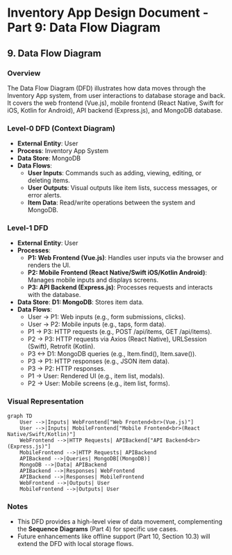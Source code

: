 # Inventory App Design Document - Part 9: Data Flow Diagram

## 9. Data Flow Diagram

### Overview
The Data Flow Diagram (DFD) illustrates how data moves through the Inventory App system, from user interactions to database storage and back. It covers the web frontend (Vue.js), mobile frontend (React Native, Swift for iOS, Kotlin for Android), API backend (Express.js), and MongoDB database.

### Level-0 DFD (Context Diagram)
- **External Entity**: User
- **Process**: Inventory App System
- **Data Store**: MongoDB
- **Data Flows**:
  - **User Inputs**: Commands such as adding, viewing, editing, or deleting items.
  - **User Outputs**: Visual outputs like item lists, success messages, or error alerts.
  - **Item Data**: Read/write operations between the system and MongoDB.

### Level-1 DFD
- **External Entity**: User
- **Processes**:
  - **P1: Web Frontend (Vue.js)**: Handles user inputs via the browser and renders the UI.
  - **P2: Mobile Frontend (React Native/Swift iOS/Kotlin Android)**: Manages mobile inputs and displays screens.
  - **P3: API Backend (Express.js)**: Processes requests and interacts with the database.
- **Data Store**: **D1: MongoDB**: Stores item data.
- **Data Flows**:
  - User -> P1: Web inputs (e.g., form submissions, clicks).
  - User -> P2: Mobile inputs (e.g., taps, form data).
  - P1 -> P3: HTTP requests (e.g., POST /api/items, GET /api/items).
  - P2 -> P3: HTTP requests via Axios (React Native), URLSession (Swift), Retrofit (Kotlin).
  - P3 <-> D1: MongoDB queries (e.g., Item.find(), Item.save()).
  - P3 -> P1: HTTP responses (e.g., JSON item data).
  - P3 -> P2: HTTP responses.
  - P1 -> User: Rendered UI (e.g., item list, modals).
  - P2 -> User: Mobile screens (e.g., item list, forms).

### Visual Representation
```mermaid
graph TD
    User -->|Inputs| WebFrontend["Web Frontend<br>(Vue.js)"]
    User -->|Inputs| MobileFrontend["Mobile Frontend<br>(React Native/Swift/Kotlin)"]
    WebFrontend -->|HTTP Requests| APIBackend["API Backend<br>(Express.js)"]
    MobileFrontend -->|HTTP Requests| APIBackend
    APIBackend -->|Queries| MongoDB[(MongoDB)]
    MongoDB -->|Data| APIBackend
    APIBackend -->|Responses| WebFrontend
    APIBackend -->|Responses| MobileFrontend
    WebFrontend -->|Outputs| User
    MobileFrontend -->|Outputs| User
```

### Notes
- This DFD provides a high-level view of data movement, complementing the **Sequence Diagrams** (Part 4) for specific use cases.
- Future enhancements like offline support (Part 10, Section 10.3) will extend the DFD with local storage flows.